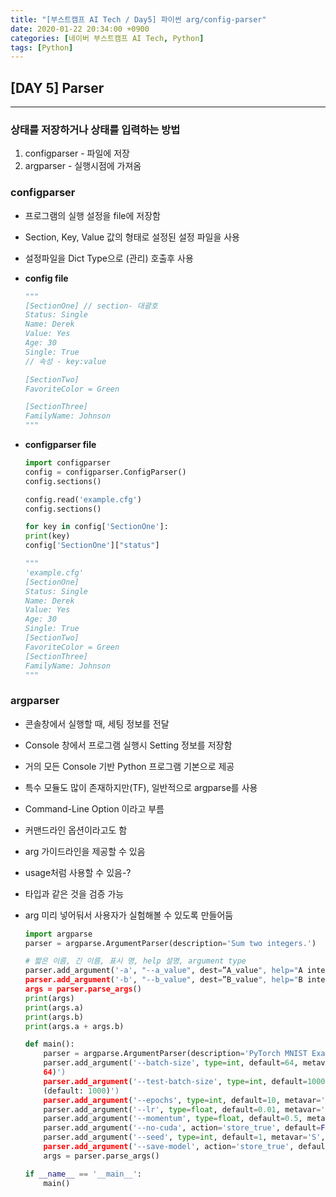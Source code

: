 ```yaml
---
title: "[부스트캠프 AI Tech / Day5] 파이썬 arg/config-parser"
date: 2020-01-22 20:34:00 +0900
categories: [네이버 부스트캠프 AI Tech, Python]
tags: [Python]
---
```



## **[DAY 5] Parser**

---

### **상태를 저장하거나 상태를 입력하는 방법**

1. configparser - 파일에 저장
2. argparser - 실행시점에 가져옴

### **configparser**

- 프로그램의 실행 설정을 file에 저장함
- Section, Key, Value 값의 형태로 설정된 설정 파일을 사용
- 설정파일을 Dict Type으로 (관리) 호출후 사용

- **config file**

    ```python
    """
    [SectionOne] // section- 대괄호
    Status: Single
    Name: Derek
    Value: Yes
    Age: 30
    Single: True
    // 속성 - key:value

    [SectionTwo]
    FavoriteColor = Green

    [SectionThree]
    FamilyName: Johnson
    """
    ```

- **configparser file**

    ```python
    import configparser
    config = configparser.ConfigParser()
    config.sections()

    config.read('example.cfg')
    config.sections()

    for key in config['SectionOne']:
    print(key)
    config['SectionOne']["status"]

    """
    'example.cfg'
    [SectionOne]
    Status: Single
    Name: Derek
    Value: Yes
    Age: 30
    Single: True
    [SectionTwo]
    FavoriteColor = Green
    [SectionThree]
    FamilyName: Johnson
    """
    ```

### **argparser**

- 콘솔창에서 실행할 때, 세팅 정보를 전달
- Console 창에서 프로그램 실행시 Setting 정보를 저장함
- 거의 모든 Console 기반 Python 프로그램 기본으로 제공
- 특수 모듈도 많이 존재하지만(TF), 일반적으로 argparse를 사용
- Command-Line Option 이라고 부름
- 커맨드라인 옵션이라고도 함
- arg 가이드라인을 제공할 수 있음
- usage처럼 사용할 수 있음-?
- 타입과 같은 것을 검증 가능
- arg 미리 넣어둬서 사용자가 실험해볼 수 있도록 만들어둠

    ```python
    import argparse
    parser = argparse.ArgumentParser(description='Sum two integers.')

    # 짧은 이름, 긴 이름, 표시 명, help 설명, argument type
    parser.add_argument('-a', "--a_value", dest=”A_value", help="A integers", type=int)
    parser.add_argument('-b', "--b_value", dest=”B_value", help="B integers", type=int)
    args = parser.parse_args()
    print(args)
    print(args.a)
    print(args.b)
    print(args.a + args.b)
    ```

    ```python
    def main():
        parser = argparse.ArgumentParser(description='PyTorch MNIST Example')
        parser.add_argument('--batch-size', type=int, default=64, metavar='N', help='input batch size for training (default:
        64)')
        parser.add_argument('--test-batch-size', type=int, default=1000, metavar='N', help='input batch size for testing
        (default: 1000)')
        parser.add_argument('--epochs', type=int, default=10, metavar='N', help='number of epochs to train (default: 10)')
        parser.add_argument('--lr', type=float, default=0.01, metavar='LR', help='learning rate (default: 0.01)')
        parser.add_argument('--momentum', type=float, default=0.5, metavar='M', help='SGD momentum (default: 0.5)')
        parser.add_argument('--no-cuda', action='store_true', default=False, help='disables CUDA training')
        parser.add_argument('--seed', type=int, default=1, metavar='S', help='random seed (default: 1)’)
        parser.add_argument('--save-model', action='store_true', default=False, help='For Saving the current Model')
        args = parser.parse_args()

    if __name__ == '__main__':
        main()
    ```
